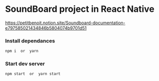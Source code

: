 # SoundBoard project in React Native

https://petitbenoit.notion.site/Soundboard-documentation-e797585021434846b5804074b9701d51

### Install dependances

```bash
npm i  or  yarn
```

### Start dev server

```bash
npm start  or  yarn start
```
